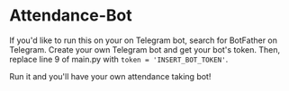 # Attendance-Bot
If you'd like to run this on your on Telegram bot, search for BotFather on Telegram. Create your own Telegram bot and get your bot's token.
Then, replace line 9 of main.py with `token = 'INSERT_BOT_TOKEN'`.

Run it and you'll have your own attendance taking bot!
